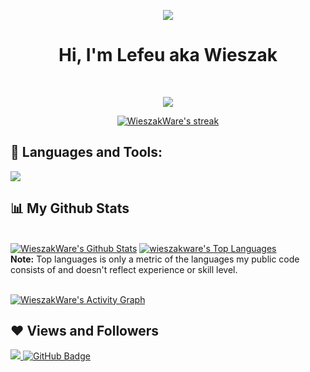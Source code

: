 </details>

<p align='center'><a href="#"><img height=auto width=auto src="https://discord.c99.nl/widget/theme-2/1048245931008610354.png" height="1000px"/></a></p>


<h1 align="center">Hi, I'm Lefeu aka Wieszak</h1>


<br/>
<p align="center">
<img src="https://readme-typing-svg.herokuapp.com?color=5BCDEC&center=true&size=22&lines=Python+Enjoyer;I+<3+Working+on+new+projects;Studying+python+and+cpp"/>
</p>
<p align="center">
    <a href="https://github.com/wieszakware/">
        <img title="🔥 Get streak stats for your profile at git.io/streak-stats" alt="WieszakWare's streak" src="https://github-readme-streak-stats.herokuapp.com/?user=wieszakware&theme=black-ice&hide_border=true&stroke=0000&background=060A0CD0"/>
    </a>
</p>

## 🚀 Languages and Tools:

<p align="left"> 
    <a href="https://www.python.org" target="_blank"> <img src="https://img.icons8.com/color/48/000000/python.png"/> </a> 
</p>

## 📊 My Github Stats

  <br/>
    <a href="https://github.com/wieszakware/github-readme-stats"><img alt="WieszakWare's Github Stats" src="https://github-readme-stats.vercel.app/api?username=wieszakware&show_icons=true&count_private=true&theme=react&hide_border=true&bg_color=0D1117" /></a>
  <a href="https://github.com/wieszakware/github-readme-stats"><img alt="wieszakware's Top Languages" src="https://github-readme-stats.vercel.app/api/top-langs/?username=wieszakware&langs_count=8&count_private=true&layout=compact&theme=react&hide_border=true&bg_color=0D1117" /></a>
  <br/>
  <b>Note:</b> Top languages is only a metric of the languages my public code consists of and doesn't reflect experience or skill level.


<br/>
<br/>

<a href="https://github.com/wieszakware/github-readme-activity-graph"><img alt="WieszakWare's Activity Graph" src="https://activity-graph.herokuapp.com/graph?username=wieszakware&bg_color=0D1117&color=5BCDEC&line=5BCDEC&point=FFFFFF&hide_border=true" /></a>


## ❤ Views and Followers
<a href="https://github.com/Meghna-DAS/github-profile-views-counter">
    <img src="https://komarev.com/ghpvc/?username=wieszakware">
</a>
<a href="https://github.com/wieszakware?tab=followers"><img src="https://img.shields.io/github/followers/wieszakware?label=Followers&style=social" alt="GitHub Badge"></a>
